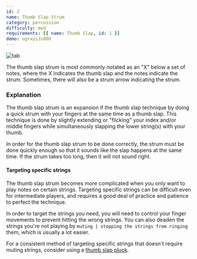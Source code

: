 ```yaml
---
id: 2
name: Thumb Slap Strum
category: percussion
difficulty: med
requirements: [{ name: Thumb Slap, id: 1 }]
demo: ugrxyiJs880
---
```


![tab](/img/t/thumb-slap-strum.jpg)

The thumb slap strum is most commonly notated as an "X" below a set of notes, where the X indicates the thumb slap and the notes indicate the strum. Sometimes, there will also be a strum arrow indicating the strum.

### Explanation

The thumb slap strum is an expansion if the thumb slap technique by doing a quick strum with your fingers at the same time as a thumb slap. This technique is done by slightly extending or "flicking" your index and/or middle fingers while simultaneously slapping the lower string(s) with your thumb.

In order for the thumb slap strum to be done correctly, the strum must be done quickly enough so that it sounds like the slap happens at the same time. If the strum takes too long, then it will not sound right.

#### Targeting specific strings

The thumb slap strum becomes more complicated when you only want to play notes on certain strings. Targeting specific strings can be difficult even for intermediate players, and requires a good deal of practice and patience to perfect the technique.

In order to target the strings you need, you will need to control your finger movements to prevent hitting the wrong strings. You can also deaden the strings you're not playing by `muting | stopping the strings from ringing` them, which is usually a lot easier.

For a consistent method of targeting specific strings that doesn't require muting strings, consider using a [thumb slap pluck](3).
